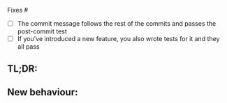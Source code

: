 <!--
  You may delete sections that you think are not relevant to your situation.
  Please read through CONTRIBUTING.md if you haven't already!

  If this PR fixes an already existing issue, put its number here, so that
  the issue gets closed automatically when the PR is merged.
  
  For example: https://github.com/OpenUserCSS/openusercss.org/pull/74
-->

Fixes #

<!--
  Please check if the PR fulfills these requirements.
  You can also add more items to showcase your achievements in this PR!
  If they do, please check the box by putting an `x` between the brackets,
  like this:

- [x] Make sure to write some code
-->

- [ ] The commit message follows the rest of the commits and passes the post-commit test
- [ ] If you've introduced a new feature, you also wrote tests for it and they all pass

## TL;DR:  
<!-- Write a short sentence of two, summarizing your changes -->

## New behaviour:  
<!--
  Please explain here in depth what you would like to change and why
  Even though I'd prefer that you wrote about this PR, you can skip this section
  if this just fixes a bug or oterwise has a small scope.
-->
